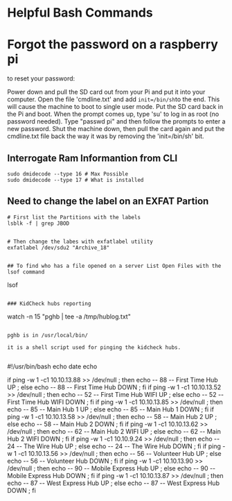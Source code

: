 # Helpful Bash Commands

# Forgot the password on a raspberry pi

to reset your password:

Power down and pull the SD card out from your Pi and put it into your computer.
Open the file 'cmdline.txt' and add ``` init=/bin/sh ```to the end. This will cause the machine to boot to single user mode.
Put the SD card back in the Pi and boot.
When the prompt comes up, type 'su' to log in as root (no password needed).
Type "passwd pi" and then follow the prompts to enter a new password.
Shut the machine down, then pull the card again and put the cmdline.txt file back the way it was by removing the 'init=/bin/sh' bit.


## Interrogate Ram Informantion from CLI


```
sudo dmidecode --type 16 # Max Possible
sudo dmidecode --type 17 # What is installed
```


## Need to change the label on an EXFAT Partion
```
# First list the Partitions with the labels
lsblk -f | grep JBOD


# Then change the labes with exfatlabel utility
exfatlabel /dev/sdu2 "Archive_18"


## To find who has a file opened on a server List Open Files with the lsof command

```
lsof
```

### KidCheck hubs reporting

```
watch -n 15 "pghb | tee -a /tmp/hublog.txt"
```

pghb is in /usr/local/bin/

it is a shell script used for pinging the kidcheck hubs.


```

#!/usr/bin/bash
echo
date
echo


if  ping -w 1  -c1 10.10.13.88 >> /dev/null ; then echo -- 88 -- First Time Hub UP ; else echo  -- 88 -- First Time Hub  DOWN ; fi
if  ping -w 1  -c1 10.10.13.52 >> /dev/null ; then echo -- 52 -- First Time Hub WIFI UP ; else echo  -- 52 -- First Time Hub WIFI DOWN ; fi
if  ping -w 1  -c1 10.10.13.85 >> /dev/null ; then echo -- 85 -- Main Hub 1 UP ; else echo  -- 85 -- Main Hub 1  DOWN ; fi
if  ping -w 1  -c1 10.10.13.58 >> /dev/null ; then echo -- 58 -- Main Hub 2 UP ; else echo  -- 58 -- Main Hub 2  DOWN ; fi
if  ping -w 1  -c1 10.10.13.62 >> /dev/null ; then echo -- 62 -- Main Hub 2 WIFI UP ; else echo -- 62 -- Main Hub 2 WIFI  DOWN ; fi
if  ping -w 1  -c1 10.10.9.24 >> /dev/null ; then echo -- 24 -- The Wire Hub UP ; else echo  -- 24 -- The Wire Hub  DOWN ; fi
if  ping -w 1  -c1 10.10.13.56 >> /dev/null ; then echo -- 56 -- Volunteer Hub UP ; else echo  -- 56 -- Volunteer Hub  DOWN ; fi
if  ping -w 1  -c1 10.10.13.90 >> /dev/null ; then echo -- 90 -- Mobile Express Hub UP ; else echo  -- 90 -- Mobile Express Hub  DOWN ; fi
if  ping -w 1  -c1 10.10.13.87 >> /dev/null ; then echo -- 87 -- West Express Hub UP ; else echo  -- 87 -- West Express Hub  DOWN ; fi




